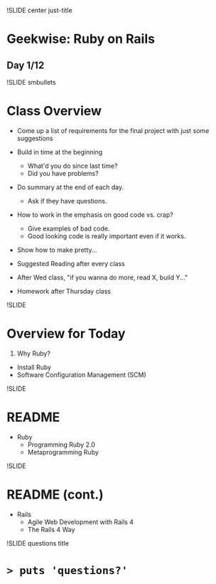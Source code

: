 !SLIDE center just-title
# Geekwise: Ruby on Rails

## Day 1/12

!SLIDE smbullets
# Class Overview


- Come up a list of requirements for the final project with just some suggestions

- Build in time at the beginning
    * What'd you do since last time?
    * Did you have problems?
- Do summary at the end of each day.
    * Ask if they have questions.
- How to work in the emphasis on good code vs. crap?
    * Give examples of bad code.
    * Good looking code is really important even if it works.
- Show how to make pretty...
- Suggested Reading after every class
- After Wed class, "if you wanna do more, read X, build Y..."
- Homework after Thursday class


!SLIDE
# Overview for Today

1. Why Ruby?
+ Install Ruby
+ Software Configuration Management (SCM)



!SLIDE
# README

* Ruby
    * Programming Ruby 2.0
    * Metaprogramming Ruby

!SLIDE
# README (cont.)

* Rails
    * Agile Web Development with Rails 4
    * The Rails 4 Way


!SLIDE questions title

# `> puts 'questions?'`
